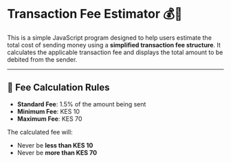 # Transaction Fee Estimator 💰📲

This is a simple JavaScript program designed to help users estimate the total cost of sending money using a **simplified transaction fee structure**. It calculates the applicable transaction fee and displays the total amount to be debited from the sender.

---

## 📐 Fee Calculation Rules

- **Standard Fee**: 1.5% of the amount being sent
- **Minimum Fee**: KES 10
- **Maximum Fee**: KES 70

The calculated fee will:
- Never be **less than KES 10**
- Never be **more than KES 70**

  

